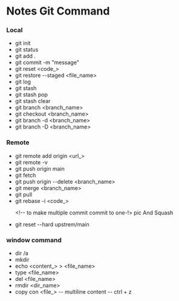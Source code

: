 # Notes Git Command

### Local 
- git init
- git status
- git add .
- git commit -m "message"
- git reset <code_>
- git restore --staged <file_name>
- git log
- git stash 
- git stash pop
- git stash clear
- git branch <branch_name>
- git checkout <branch_name>
- git branch -d <branch_name>
- git branch -D <branch_name>  

### Remote

- git remote add origin <url_>
- git remote -v
- git push origin main
- git fetch
- git push origin --delete <branch_name>
- git merge <branch_name>
- git pull
- git rebase -i <code_> <p><!-- to make multiple commit commit to one-!> pic And Squash
- git reset --hard upstrem/main

### window command 
- dir /a
- mkdir
- echo <content_> > <file_name>
- type <file_name>
- del <file_name>
- rmdir <dir_name>
- copy con <file_> --
  multiline content --
  ctrl + z
